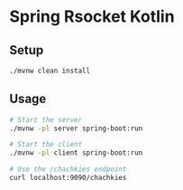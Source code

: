 # Spring Rsocket Kotlin

## Setup
```bash
./mvnw clean install
```

## Usage
```bash
# Start the server
./mvnw -pl server spring-boot:run

# Start the client
./mvnw -pl client spring-boot:run

# Use the /chachkies endpoint
curl localhost:9090/chachkies
```
